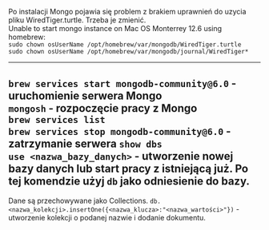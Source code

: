 Po instalacji Mongo pojawia się problem z brakiem uprawnień do uzycia pliku WiredTiger.turtle. Trzeba je zmienić.  
Unable to start mongo instance on Mac OS Monterrey 12.6 using homebrew:   
`sudo chown osUserName /opt/homebrew/var/mongodb/WiredTiger.turtle`  
`sudo chown osUserName /opt/homebrew/var/mongodb/journal/WiredTiger*`  

---
`brew services start mongodb-community@6.0` - uruchomienie serwera Mongo  
`mongosh` - rozpoczęcie pracy z Mongo  
 `brew services list`  
 `brew services stop mongodb-community@6.0` - zatrzymanie serwera 
`show dbs`  
`use <nazwa_bazy_danych>` - utworzenie nowej bazy danych lub start pracy z istniejącą już. Po 
tej komendzie użyj `db` jako odniesienie do bazy. 
---
Dane są przechowywane jako Collections. 
`db.<nazwa_kolekcji>.insertOne({<nazwa_klucza>:"<nazwa_wartości>"})` - utworzenie kolekcji o 
podanej nazwie i dodanie dokumentu.



